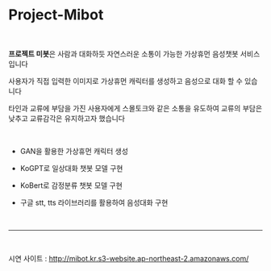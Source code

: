 # Project-Mibot
<br>

**프로젝트 미봇**은 사람과 대화하듯 자연스러운 소통이 가능한 가상휴먼 음성챗봇 서비스입니다

사용자가 직접 입력한 이미지로 가상휴먼 캐릭터를 생성하고 음성으로 대화 할 수 있습니다

타인과 교류에 부담을 가진 사용자에게 스몰토크와 같은 소통을 유도하여 교류의 부담은 낮추고 교류감각은 유지하고자 했습니다

<br>

* GAN을 활용한 가상휴먼 캐릭터 생성

* KoGPT로 일상대화 챗봇 모델 구현

* KoBert로 감정분류 챗봇 모델 구현

* 구글 stt, tts 라이브러리를 활용하여 음성대화 구현
<br>

---
<br>

시연 사이트 : http://mibot.kr.s3-website.ap-northeast-2.amazonaws.com/
